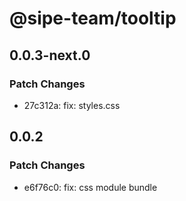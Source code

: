 # @sipe-team/tooltip

## 0.0.3-next.0

### Patch Changes

- 27c312a: fix: styles.css

## 0.0.2

### Patch Changes

- e6f76c0: fix: css module bundle
